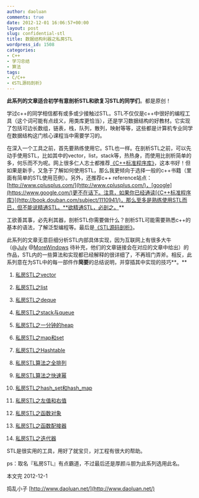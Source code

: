 ```yaml
---
author: daoluan
comments: true
date: 2012-12-01 16:06:57+00:00
layout: post
slug: confidential-stl
title: 数据结构利器之私房STL
wordpress_id: 1508
categories:
- C++
- 学习总结
- 算法
tags:
- C/C++
- 《STL源码剖析》
---
```


**此系列的文章适合初学有意剖析STL和欲复习STL的同学们**。都是原创！

学过c++的同学相信都有或多或少接触过STL。STL不仅仅是c++中很好的编程工具（这个词可能有点歧义，用类库更恰当），还是学习数据结构的好教材。它实现了包括可边长数组，链表，栈，队列，散列，映射等等，这些都是计算机专业同学在数据结构这门核心课程当中需要学习的。

在深入一个工具之前，首先要熟练使用它。STL也一样。在剖析STL之前，可以先动手使用STL，比如其中的vector，list，stack等，热热身，而使用比剖析简单的多，何乐而不为呢。网上很多仁人志士都推荐[《C++标准程序库》](http://book.douban.com/subject/1110941/)，这本书好！但如果是新手，又急于了解如何使用STL，那么我更倾向于选择一般的c++书籍（里面有简单的STL使用范例）。另外，还推荐c++ reference站点：[http://www.cplusplus.com/](http://www.cplusplus.com/)，[google](https://www.google.com/)更不在话下。注意，如果你已经通读[《C++标准程序库》](http://book.douban.com/subject/1110941/)，那么至多是熟练使用STL而已，但不能说精通STL。**欲精通STL，必剖之。**

工欲善其事，必先利其器，剖析STL你需要做什么？剖析STL可能需要熟悉c++的基本的语法，了解泛型编程等。最后是[《STL源码剖析》](http://book.douban.com/subject/1110934/)。

此系列的文章无意巨细分析STL内部具体实现，因为互联网上有很多大牛（@[July](http://blog.csdn.net/v_JULY_v) @[MoreWindows](http://blog.csdn.net/MoreWindows) 待补充，他们的文章链接会在对应的文章中给出）的作品，STL内的一些算法和实现都已经解释的很详细了，不再班门弄斧。相反，此系列意在为STL中的每一部件作**简要**的总结说明，并穿插其中实现的技巧**。**



	
  1. [私房STL之vector](http://daoluan.net/blog/?p=1149)

	
  2. [私房STL之list](http://daoluan.net/blog/?p=1159)

	
  3. [私房STL之deque](http://daoluan.net/blog/?p=1170)

	
  4. [私房STL之stack与queue](http://daoluan.net/blog/?p=1187)

	
  5. [私房STL之一分钟的heap](http://daoluan.net/blog/?p=1196)

	
  6. [私房STL之map和set](http://daoluan.net/blog/?p=1218)

	
  7. [私房STL之Hashtable](http://daoluan.net/blog/?p=1234)

	
  8. [私房STL算法之全排列](http://daoluan.net/blog/?p=1247)

	
  9. [私房STL算法之快速幂](http://daoluan.net/blog/?p=1265)

	
  10. [私房STL之hash_set和hash_map](http://daoluan.net/blog/?p=1271)

	
  11. [私房STL之左值和右值](http://daoluan.net/blog/?p=1285)

	
  12. [私房STL之函数对象](http://daoluan.net/blog/?p=1301)

	
  13. [私房STL之函数配接器](http://daoluan.net/blog/?p=1312)

	
  14. [私房STL之迭代器](http://daoluan.net/blog/?p=1341)


STL是很实用的工具，用好了就宝贝，对工程有很大的帮助。

ps：取名『私房STL』有点霸道，不过最后还是厚颜斗胆为此系列选用此名。

本文完 2012-12-1

捣乱小子 [http://www.daoluan.net/](http://www.daoluan.net/)
